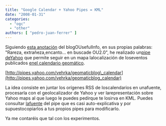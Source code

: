 ```yaml
---
title: "Google Calendar + Yahoo Pipes = KML"
date: "2008-01-31"
categories: 
  - "ogc"
  - "other"
authors: [ "pedro-juan-ferrer" ]
---
```


Siguiendo [esta anotación](http://blogs.open.ac.uk/Maths/ajh59/012594.html) del blogOUsefulInfo, en sus propias palabras: "Rareza, extrañeza,encanto... en buscade OU2.0", he realizado un[pipe deYahoo](http://pipes.yahoo.com) que permite seguir en un mapa lalocalización de loseventos publicados [enel calendario geomático](http://geomaticblog.net/gb2/es/2008-01-05-vuelve_calendario).

[http://pipes.yahoo.com/vehrka/geomaticblog\_calendar](http://pipes.yahoo.com/vehrka/geomaticblog_calendar)

La idea consiste en juntar los orígenes RSS de loscalendarios en unafuente, procesarla con el geolocalizador de Yahoo y ver larepresentación sobre Yahoo maps al que luego le puedes pedirque te losirva en KML. Puedes consultar [lafuente](http://pipes.yahoo.com/pipes/pipe.edit?_id=tF1fP9jP3BGpTe6Yl7okhQ) del pipe que es casi auto-explicativa y por supuestocopiarlos a tus propios pipes para modificarlo.

Ya me contaréis que tal con los experimentos.
